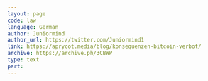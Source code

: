 ```yaml
---
layout: page
code: law
language: German
author: Juniormind
author_url: https://twitter.com/Juniormind1
link: https://aprycot.media/blog/konsequenzen-bitcoin-verbot/
archive: https://archive.ph/3CBWP
type: text
part: 
---
```

